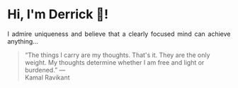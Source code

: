 # Hi, I'm Derrick 👋!
<p align="justify">I admire uniqueness and believe that a clearly focused mind can achieve anything...</p> 
<!-- #quote-start -->
<blockquote>&ldquo;The things I carry are my thoughts. That's it. They are the only weight. My thoughts determine whether I am free and light or burdened.&rdquo; &mdash; <footer>Kamal Ravikant</footer></blockquote>
<!-- #quote-end -->
